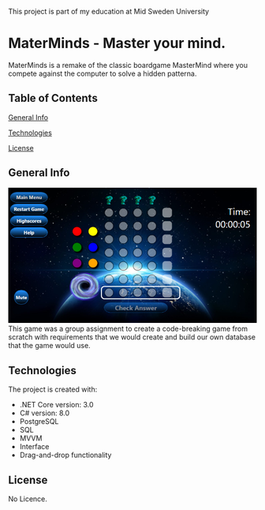 This project is part of my education at Mid Sweden University

# MaterMinds - Master your mind.
MaterMinds is a remake of the classic boardgame MasterMind where you 
compete against the computer to solve a hidden patterna.

## Table of Contents
[General Info](#general-info)

[Technologies](#technologies)

[License](#license)

## General Info
![How the game page looks like!](/materminds.png "Game page")
<br/>
This game was a group assignment to create a code-breaking game 
from scratch with requirements that we would create and build 
our own database that the game would use.

## Technologies
The project is created with:
* .NET Core version: 3.0
* C# version: 8.0
* PostgreSQL
* SQL
* MVVM 
* Interface
* Drag-and-drop functionality

## License
No Licence.

